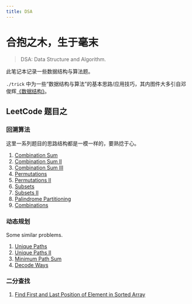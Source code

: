 ```yaml
---
title: DSA
---
```


# 合抱之木，生于毫末

> DSA: Data Structure and Algorithm.

此笔记本记录一些数据结构与算法题。

`./trick` 中为一些“数据结构与算法”的基本思路/应用技巧，其内图件大多引自邓俊辉[《数据结构》](https://dsa.cs.tsinghua.edu.cn/~deng/ds/dsacpp/index.htm)。

## LeetCode 题目之

### 回溯算法

这里一系列题目的思路结构都是一模一样的，要熟捻于心。

1. [Combination Sum](LeetCode/039.%20Combination%20Sum.md)
2. [Combination Sum II](LeetCode/040.%20Combination%20Sum%20II.md)
3. [Combination Sum III](LeetCode/216.%20Combination%20Sum%20III.md)
4. [Permutations](LeetCode/046.%20Permutations.md)
5. [Permutations II](LeetCode/047.%20Permutations%20II.md)
6. [Subsets](LeetCode/078.%20Subsets.md)
7. [Subsets II](LeetCode/090.%20Subsets%20II.md)
8. [Palindrome Partitioning](LeetCode/131.%20Palindrome%20Partitioning.md)
9. [Combinations](LeetCode/077.%20Combinations.md)

### 动态规划

Some similar problems.

1. [Unique Paths](LeetCode/062.%20Unique%20Paths.md)
2. [Unique Paths II](LeetCode/063.%20Unique%20Paths%20II.md)
3. [Minimum Path Sum](LeetCode/064.%20Minimum%20Path%20Sum.md)
4. [Decode Ways](LeetCode/091.%20Decode%20Ways.md)

### 二分查找

1. [Find First and Last Position of Element in Sorted Array](LeetCode/034.%20Find%20First%20and%20Last%20Position%20of%20Element%20in%20Sorted%20Array.md)
